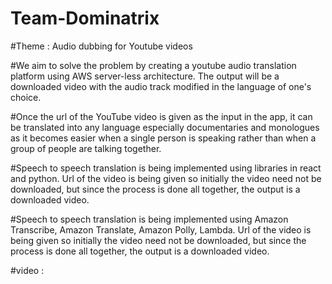 # Team-Dominatrix

#Theme : Audio dubbing for Youtube videos

#We aim to solve the problem by creating a  youtube audio translation platform using AWS server-less architecture. The output will be a downloaded video with the audio track modified in the language of one's choice.

#Once the url of the YouTube video is given as the input in the app, it can be translated into any language especially documentaries and monologues as it becomes easier when a single person is speaking rather than when a group of people are talking together.

#Speech to speech translation is being implemented using libraries in react and python. Url of the video is being given so initially the video need not be downloaded, but since the process is done all together, the output is a downloaded video.

#Speech to speech translation is being implemented using Amazon Transcribe, Amazon Translate, Amazon Polly, Lambda. Url of the video is being given so initially the video need not be downloaded, but since the process is done all together, the output is a downloaded video.

#video :  
